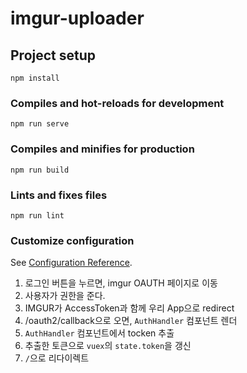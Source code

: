 # imgur-uploader

## Project setup

```
npm install
```

### Compiles and hot-reloads for development

```
npm run serve
```

### Compiles and minifies for production

```
npm run build
```

### Lints and fixes files

```
npm run lint
```

### Customize configuration

See [Configuration Reference](https://cli.vuejs.org/config/).

1. 로그인 버튼을 누르면, imgur OAUTH 페이지로 이동
2. 사용자가 권한을 준다.
3. IMGUR가 AccessToken과 함께 우리 App으로 redirect
4. /oauth2/callback으로 오면, `AuthHandler` 컴포넌트 렌더
5. `AuthHandler` 컴포넌트에서 tocken 추출
6. 추출한 토큰으로 `vuex`의 `state.token`을 갱신
7. `/`으로 리다이렉트

